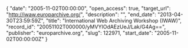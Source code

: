{
  "date": "2005-11-02T00:00:00", 
  "open_access": true, 
  "target_url": "http://iwaw.europarchive.org/", 
  "description": "", 
  "end_date": "2013-04-30T23:59:59Z", 
  "title": "International Web Archiving Workshop (IWAW)", 
  "record_id": "20051102T000000/yMVYIOdAEzUeJ/Lak/G4Ag==", 
  "publisher": "europarchive.org", 
  "slug": 122971, 
  "start_date": "2005-11-02T00:00:00Z"
}


